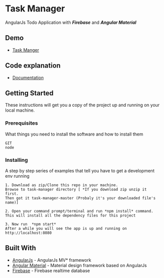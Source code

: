 # Task Manager

AngularJs Todo Application with *<b>Firebase</b>* and *<b>Angular Material</b>*

## Demo
* [Task Manger](https://task-manager-intellij.herokuapp.com/index.html#!/)

## Code explanation
* [Documentation](http://task-manager-intellij.herokuapp.com/doc/index.html)

## Getting Started

These instructions will get you a copy of the project up and running on your local machine.

### Prerequisites

What things you need to install the software and how to install them

```
GIT
node
```

### Installing

A step by step series of examples that tell you have to get a development env running

```
1. Download as zip/Clone this repo in your machine. 
Browse to task-manager directory [ *If you download zip unzip it first. 
Then got it task-manager-master (Probaly it's your downloaded file's name)]

2. Open your command prompt/terminal and run *npm install* command. 
This will install all the dependency files for this project

3. Now run  *npm start*
After a while you will see the app is up and running on http://localhost:8080
```

## Built With

* [AngularJs](https://angularjs.org/) - AngularJs MV* framework
* [Angular Material](https://material.angularjs.org/latest/) - Material design framework based on AngularJs
* [Firebase](https://firebase.google.com/) - Firebase realtime database

